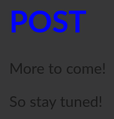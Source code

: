 <head>
	<title>Post</title>
        <link rel="stylesheet" type="text/css"
          href="https://fonts.googleapis.com/css?family=Lato:900">
        <meta charset='utf-8' />
        <meta name='viewport' content='initial-scale=1,maximum-scale=1,user-scalable=no' />
        <script src='https://api.tiles.mapbox.com/mapbox-gl-js/v0.32.1/mapbox-gl.js'></script>
        <link href='https://api.tiles.mapbox.com/mapbox-gl-js/v0.32.1/mapbox-gl.css' rel='stylesheet' />
    <style>
     body { margin:0; padding:50; }
        #map { position:absolute; top:90; bottom:50; width:100%; }
      h1 {
        font-family: 'Lato', sans-serif;
        font-size: 48px;
        color: blue;
      }
     body {
        font-family: 'Lato', sans-serif;
        font-size: 24px;
        background: #373738;
      }
    </style>
</head>

<body>
<h1>POST</h1>

<div id='map' style='width: 400px; height: 300px;'></div>
<script>
mapboxgl.accessToken = 'pk.eyJ1Ijoianh4IiwiYSI6IjUxNWVmNGYzZGRmOTU1ZjEwY2JkMzVlNTg1MGI5OWY5In0.JoebSQedSPap-0FYAQ00wg';
var map = new mapboxgl.Map({
    container: 'map', // container id
    style: 'mapbox://styles/jxx/ciz26caqr00182rq7roymuruh', //stylesheet location
    center: [126.947,37.544], // starting position
    zoom: 9.9 // starting zoom
});
</script>
<p></p>
<p></p>
<p>More to come!</p>
<p>So stay tuned!</p>
</body>